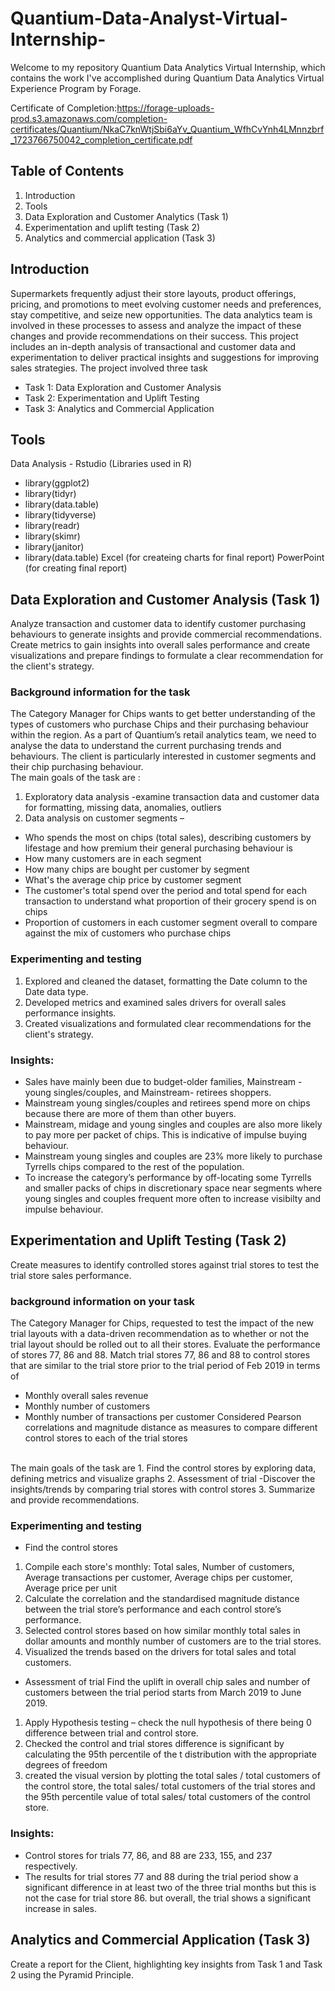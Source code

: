 # Quantium-Data-Analyst-Virtual-Internship-

Welcome to my repository Quantium Data Analytics Virtual Internship, which contains the work I've accomplished during Quantium Data Analytics Virtual Experience Program by Forage. 

Certificate of Completion:https://forage-uploads-prod.s3.amazonaws.com/completion-certificates/Quantium/NkaC7knWtjSbi6aYv_Quantium_WfhCvYnh4LMnnzbrf_1723766750042_completion_certificate.pdf

## Table of Contents
1.	Introduction 
2.	Tools
3.	Data Exploration and Customer Analytics (Task 1)
4.	Experimentation and uplift testing (Task 2)
5.	Analytics and commercial application (Task 3)

## Introduction

Supermarkets frequently adjust their store layouts, product offerings, pricing, and promotions to meet evolving customer needs and preferences, stay competitive, and seize new opportunities. The data analytics team is involved in these processes to assess and analyze the impact of these changes and provide recommendations on their success. This project includes an in-depth analysis of transactional and customer data and experimentation to deliver practical insights and suggestions for improving sales strategies. 
The project involved three task 

  * Task 1: Data Exploration and Customer Analysis
  * Task 2: Experimentation and Uplift Testing
  * Task 3: Analytics and Commercial Application

## Tools

Data Analysis - Rstudio (Libraries used in R)<br/>
 *	library(ggplot2)<br/>
 * library(tidyr)<br/>
 * library(data.table)
 * library(tidyverse)
 * library(readr)
 * library(skimr)
 * library(janitor)
 * library(data.table)
Excel (for createing charts for final report)
PowerPoint (for creating final report)

## Data Exploration and Customer Analysis (Task 1)
Analyze transaction and customer data to identify customer purchasing behaviours to generate insights and provide commercial recommendations. Create metrics to gain insights into overall sales performance and create visualizations and prepare findings to formulate a clear recommendation for the client's strategy.

### Background information for the task
The Category Manager for Chips wants to get better understanding of the types of customers who purchase Chips and their purchasing behaviour within the region. As a part of Quantium’s retail analytics team, we need to analyse the data to understand the current purchasing trends and behaviours. The client is particularly interested in customer segments and their chip purchasing behaviour. 
<br/>The main goals of the task are :
1.	Exploratory data analysis -examine transaction data and customer data for formatting, missing data, anomalies, outliers 
2.	Data analysis on customer segments – 
  * Who spends the most on chips (total sales), describing customers by lifestage and how premium their general purchasing behaviour is
  * How many customers are in each segment
  * How many chips are bought per customer by segment
  * What's the average chip price by customer segment
  * The customer's total spend over the period and total spend for each transaction to understand what proportion of their grocery spend is on chips
  * Proportion of customers in each customer segment overall to compare against the mix of customers who purchase chips

### Experimenting and testing
1. Explored and cleaned the dataset, formatting the Date column to the Date data type.
2. Developed metrics and examined sales drivers for overall sales performance insights.
3. Created visualizations and formulated clear recommendations for the client's strategy.

### Insights:
* Sales have mainly been due to budget-older families, Mainstream - young singles/couples, and Mainstream- retirees shoppers.
* Mainstream young singles/couples and retirees spend more on chips because there are more of them than other buyers.
* Mainstream, midage and young singles and couples are also more likely to pay more per packet of chips. This is indicative of impulse buying behaviour.
* Mainstream young singles and couples are 23% more likely to purchase Tyrrells chips compared to the rest of the population.
* To increase the category’s performance by off-locating some Tyrrells and smaller packs of chips in discretionary space near segments where young singles and couples frequent more often to increase visibilty and impulse behaviour.

## Experimentation and Uplift Testing (Task 2)
Create measures to identify controlled stores against trial stores to test the trial store sales performance.

### background information on your task
The Category Manager for Chips, requested to test the impact of the new trial layouts with a data-driven recommendation as to whether or not the trial layout should be rolled out to all their stores. Evaluate the performance of stores 77, 86 and 88. 
Match trial stores 77, 86 and 88 to control stores that are similar to the trial store prior to the trial period of Feb 2019 in terms of 
 * Monthly overall sales revenue
 * Monthly number of customers
 * Monthly number of transactions per customer
Considered Pearson correlations and magnitude distance as measures to compare different control stores to each of the trial stores
</Br>
The main goals of the task are 
1.	Find the control stores by exploring data, defining metrics and visualize graphs
2.	Assessment of trial -Discover the insights/trends by comparing trial stores with control stores
3.	Summarize and provide recommendations.

### Experimenting and testing
* Find the control stores
1.	Compile each store's monthly: Total sales, Number of customers, Average transactions per customer, Average chips per customer, Average price per unit
2.	Calculate the correlation and the standardised magnitude distance between the trial store’s performance and each control store’s performance. 
3.	Selected control stores based on how similar monthly total sales in dollar amounts and monthly number of customers are to the trial stores.
4.	Visualized the trends based on the drivers for total sales and total customers.

* Assessment of trial 
Find the uplift in overall chip sales and number of customers between the trial period starts from March 2019 to June 2019. 
1.	Apply Hypothesis testing – check the null hypothesis of there being 0 difference between trial and control store.
2.	Checked the control and trial stores difference is significant by calculating the 95th percentile of the t distribution with the appropriate degrees of freedom 
3.	created the  visual version by plotting the total sales / total customers of the control store, the total sales/ total customers of the trial stores and the 95th percentile value of total sales/ total customers of the control store.

### Insights:
* Control stores for trials 77, 86, and 88 are 233, 155, and 237 respectively.
* The results for trial stores 77 and 88 during the trial period show a significant difference in at least two of the three trial months but this is not the case for trial store 86. but overall, the trial shows a significant increase in sales. 

## Analytics and Commercial Application (Task 3)
Create a report for the Client, highlighting key insights from Task 1 and Task 2 using the Pyramid Principle.

